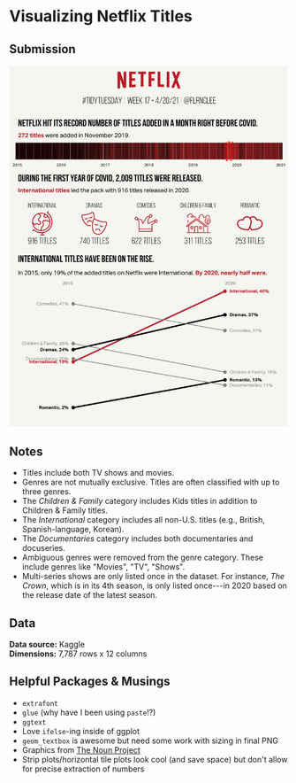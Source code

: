 # Visualizing Netflix Titles
 
## Submission
![](https://raw.githubusercontent.com/flrnclee/tidy-tuesday/main/netflix-shows/netflix16052021.png)

## Notes
* Titles include both TV shows and movies.   
* Genres are not mutually exclusive. Titles are often classified with up to three genres.   
* The *Children & Family* category includes Kids titles in addition to Children & Family titles.  
* The *International* category includes all non-U.S. titles (e.g., British, Spanish-language, Korean).  
* The *Documentaries* category includes both documentaries and docuseries.   
* Ambiguous genres were removed from the genre category. These include genres like "Movies", "TV", "Shows".  
* Multi-series shows are only listed once in the dataset. For instance, *The Crown*, which is in its 4th season, is only listed once---in 2020 based on the release date of the latest season. 

## Data 

**Data source:** Kaggle  
**Dimensions:** 7,787 rows x 12 columns

## Helpful Packages & Musings

* `extrafont` 
* `glue` (why have I been using `paste`!?)
* `ggtext` 
* Love `ifelse`-ing inside of ggplot
* `geom_textbox` is awesome but need some work with sizing in final PNG
* Graphics from [The Noun Project](https://www.thenounproject.com)
* Strip plots/horizontal tile plots look cool (and save space) but don't allow for precise extraction of numbers



